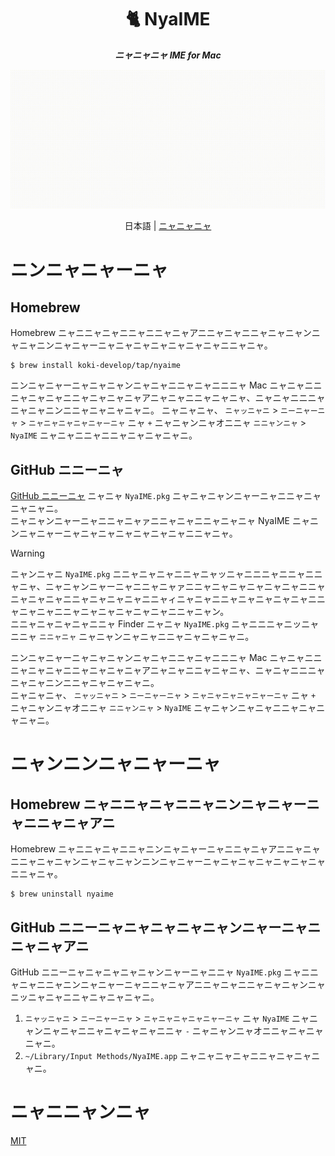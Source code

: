 <h1 align="center">🐈 NyaIME</h1>

<p align="center">
  <i><b>ニャニャニャ IME for Mac</b></i>
</p>

<p align="center">
  <img src="./assets/demo.gif" alt="demo" />
</p>


<p align="center">
日本語 | <a href="./README.nya.md">ニャニャニャ</a>
</p>

# ニンニャニャーニャ

## Homebrew

Homebrew ニャニニャニャニニャニニャニャアニニャニャニニャニャニャンニャニャニンニャニャーニャニャニャニャニャニャニャニニャニャ。

```console
$ brew install koki-develop/tap/nyaime
```

ニンニャニャーニャニャニャンニャニャニニャニャニニニャ Mac ニャニャニニニャニャニャニニャニャニャニャアニャニャニニャニャニャ、ニャニャニニニャニャニャニンニニャニャニャニャニ。
ニャニャニャ、 `ニャッニャニ` > `ニーニャーニャ` > `ニャニャニャニャニャーニャ` ニャ `+` ニャニャンニャオニニャ `ニニャンニャ` > `NyaIME` ニャニャニニャニニャニャニャニャニ。

## GitHub ニニーニャ

[GitHub ニニーニャ](https://github.com/koki-develop/NyaIME/releases/latest) ニャニャ `NyaIME.pkg` ニャニャニャンニャーニャニニャニャニャニャニ。  
ニャニャンニャーニャニニャニャァニニャニャニニャニャニャ NyaIME ニャニンニャニャーニャニャニャニャニャニャニャニニャニャ。

> [!WARNING]
>
> ニャンニャニ `NyaIME.pkg` ニニャニャニャニニャニャッニャニニニャニニャニニャニャ、ニャニャンニャーニャニニャニャァニニャニャニャニャニャニャニニャニャニャニャニニャニャニャニャニニャィニャニャニニャニャニャニャニャニニャニャニャニニャニャニャニャニャニャニニャニャン。  
> ニニャニャニャニャニニャ Finder ニャニャ `NyaIME.pkg` ニャニニニャニッニャニニャ `ニニャニャ` ニャニャンニャニャニニャニャニャニャニ。

ニンニャニャーニャニャニャンニャニャニニャニャニニニャ Mac ニャニャニニニャニャニャニニャニャニャニャアニャニャニニャニャニャ、ニャニャニニニャニャニャニンニニャニャニャニャニ。  
ニャニャニャ、 `ニャッニャニ` > `ニーニャーニャ` > `ニャニャニャニャニャーニャ` ニャ `+` ニャニャンニャオニニャ `ニニャンニャ` > `NyaIME` ニャニャンニャニャニニャニャニャニャニ。

# ニャンニンニャニャーニャ

## Homebrew ニャニニャニャニニャニンニャニャーニャニニャニャアニ

Homebrew ニャニニャニャニニャニンニャニャーニャニニャニャアニニャニャニニャニャニャンニャニャニャンニンニャニャーニャニャニャニャニャニャニャニニャニャ。

```console
$ brew uninstall nyaime
```

## GitHub ニニーニャニャニャニャニャンニャーニャニニャニャアニ

GitHub ニニーニャニャニャニャニャンニャーニャニニャ `NyaIME.pkg` ニャニニャニャニニャニンニャニャーニャニニャニャアニニャニャニニャニャニャンニャニッニャニャニニャニャニャニャニ。

1. `ニャッニャニ` > `ニーニャーニャ` > `ニャニャニャニャニャーニャ` ニャ `NyaIME` ニャニャンニャニャニニャニャニャニャニニャ `-` ニャニャンニャオニニャニャニャニャニ。
2. `~/Library/Input Methods/NyaIME.app` ニャニャニャニャニニャニャニャニャニ。

# ニャニニャンニャ

[MIT](./LICENSE)

